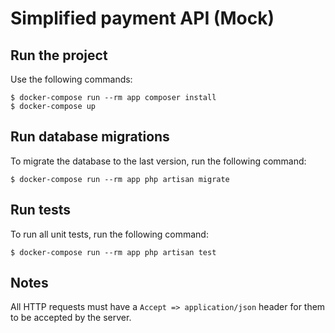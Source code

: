 # Simplified payment API (Mock)

## Run the project
Use the following commands:
```
$ docker-compose run --rm app composer install
$ docker-compose up
```

## Run database migrations
To migrate the database to the last version, run the following command:
```
$ docker-compose run --rm app php artisan migrate
```

## Run tests
To run all unit tests, run the following command:
```
$ docker-compose run --rm app php artisan test
```

## Notes

All HTTP requests must have a `Accept => application/json` header for them to be accepted by the server.